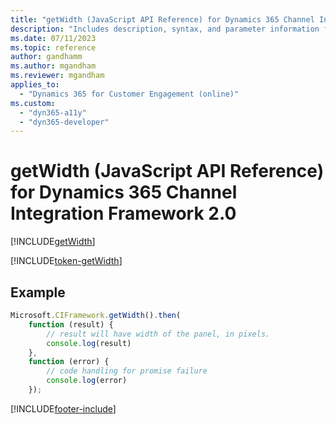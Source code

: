 ```yaml
---
title: "getWidth (JavaScript API Reference) for Dynamics 365 Channel Integration Framework 2.0 | MicrosoftDocs"
description: "Includes description, syntax, and parameter information for the getWidth method in JavaScript API Reference for Channel Integration Framework 2.0."
ms.date: 07/11/2023
ms.topic: reference
author: gandhamm
ms.author: mgandham
ms.reviewer: mgandham
applies_to: 
  - "Dynamics 365 for Customer Engagement (online)"
ms.custom: 
  - "dyn365-a11y"
  - "dyn365-developer"
---
```


# getWidth (JavaScript API Reference) for Dynamics 365 Channel Integration Framework 2.0

[!INCLUDE[getWidth](../../../../v1/develop/reference/microsoft-ciframework/Includes/getWidth-description.md)]

[!INCLUDE[token-getWidth](../../../../shared/token-getWidth.md)]

## Example

```Javascript
Microsoft.CIFramework.getWidth().then(
    function (result) {
        // result will have width of the panel, in pixels.
        console.log(result)
    },
    function (error) {
        // code handling for promise failure
        console.log(error)
    });
```


[!INCLUDE[footer-include](../../../../../includes/footer-banner.md)]
